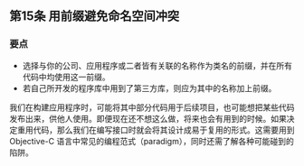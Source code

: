 ## 第15条 用前缀避免命名空间冲突

### 要点

* 选择与你的公司、应用程序或二者皆有关联的名称作为类名的前缀，并在所有代码中均使用这一前缀。
* 若自己所开发的程序库中用到了第三方库，则应为其中的名称加上前缀。

我们在构建应用程序时，可能将其中部分代码用于后续项目，也可能想把某些代码发布出来，供他人使用。即便现在还不想这么做，将来也会有用到的时候。如果决定重用代码，那么我们在编写接口时就会将其设计成易于复用的形式。这需要用到 Objective-C 语言中常见的编程范式（paradigm），同时还需了解各种可能碰到的陷阱。

